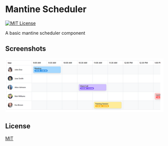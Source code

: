# Mantine Scheduler

[![MIT License](https://img.shields.io/badge/License-MIT-green.svg)](https://choosealicense.com/licenses/mit/)

A basic mantine scheduler component

## Screenshots

![screenshot](./screenshot.png)

## License

[MIT](https://choosealicense.com/licenses/mit/)
